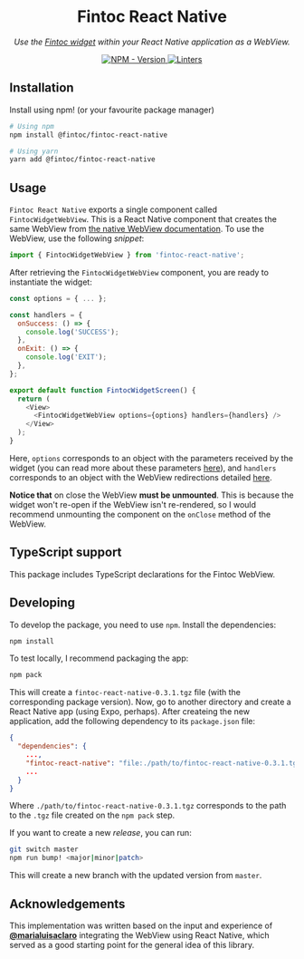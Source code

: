 <h1 align="center">Fintoc React Native</h1>

<p align="center">
    <em>
        Use the <a href="https://docs.fintoc.com/docs/widget" target="_blank">Fintoc widget</a> within your React Native application as a WebView.
    </em>
</p>

<p align="center">
<a href="https://www.npmjs.com/package/@fintoc/fintoc-react-native" target="_blank">
    <img src="https://img.shields.io/npm/v/@fintoc/fintoc-react-native?label=version&logo=nodedotjs&logoColor=%23fff&color=306998" alt="NPM - Version">
</a>

<a href="https://github.com/fintoc-com/fintoc-react-native/actions?query=workflow%3Alinters" target="_blank">
    <img src="https://img.shields.io/github/workflow/status/fintoc-com/fintoc-react-native/linters?label=linters&logo=github" alt="Linters">
</a>
</p>

## Installation

Install using npm! (or your favourite package manager)

```sh
# Using npm
npm install @fintoc/fintoc-react-native

# Using yarn
yarn add @fintoc/fintoc-react-native
```

## Usage

`Fintoc React Native` exports a single component called `FintocWidgetWebView`. This is a React Native component that creates the same WebView from [the native WebView documentation](https://docs.fintoc.com/docs/widget-webview-integration#how-it-works). To use the WebView, use the following _snippet_:

```js
import { FintocWidgetWebView } from 'fintoc-react-native';
```

After retrieving the `FintocWidgetWebView` component, you are ready to instantiate the widget:

```js
const options = { ... };

const handlers = {
  onSuccess: () => {
    console.log('SUCCESS');
  },
  onExit: () => {
    console.log('EXIT');
  },
};

export default function FintocWidgetScreen() {
  return (
    <View>
      <FintocWidgetWebView options={options} handlers={handlers} />
    </View>
  );
}
```

Here, `options` corresponds to an object with the parameters received by the widget (you can read more about these parameters [here](https://docs.fintoc.com/docs/widget-webview-integration#how-it-works)), and `handlers` corresponds to an object with the WebView redirections detailed [here](https://docs.fintoc.com/docs/widget-webview-integration#webview-redirections).

**Notice that** on close the WebView **must be unmounted**. This is because the widget won't re-open if the WebView isn't re-rendered, so I would recommend unmounting the component on the `onClose` method of the WebView.

## TypeScript support

This package includes TypeScript declarations for the Fintoc WebView.

## Developing

To develop the package, you need to use `npm`. Install the dependencies:

```sh
npm install
```

To test locally, I recommend packaging the app:

```sh
npm pack
```

This will create a `fintoc-react-native-0.3.1.tgz` file (with the corresponding package version). Now, go to another directory and create a React Native app (using Expo, perhaps). After createing the new application, add the following dependency to its `package.json` file:

```json
{
  "dependencies": {
    ...,
    "fintoc-react-native": "file:./path/to/fintoc-react-native-0.3.1.tgz",
    ...
  }
}
```

Where `./path/to/fintoc-react-native-0.3.1.tgz` corresponds to the path to the `.tgz` file created on the `npm pack` step.

If you want to create a new _release_, you can run:

```sh
git switch master
npm run bump! <major|minor|patch>
```

This will create a new branch with the updated version from `master`.

## Acknowledgements

This implementation was written based on the input and experience of [**@marialuisaclaro**](https://github.com/marialuisaclaro) integrating the WebView using React Native, which served as a good starting point for the general idea of this library.
